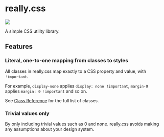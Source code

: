# really.css

![](https://img.badgesize.io/xenyo/really/master/dist/css/really.css.svg?compression=gzip)


A simple CSS utility library.

## Features

### Literal, one-to-one mapping from classes to styles

All classes in really.css map exactly to a CSS property and value, with `!important`.

For example, `display-none` applies `display: none !important`, `margin-0` applies `margin: 0 !important` and so on.

See [Class Reference](class-reference.md) for the full list of classes.

### Trivial values only

By only including trivial values such as 0 and none. really.css avoids making any assumptions about your design system.
